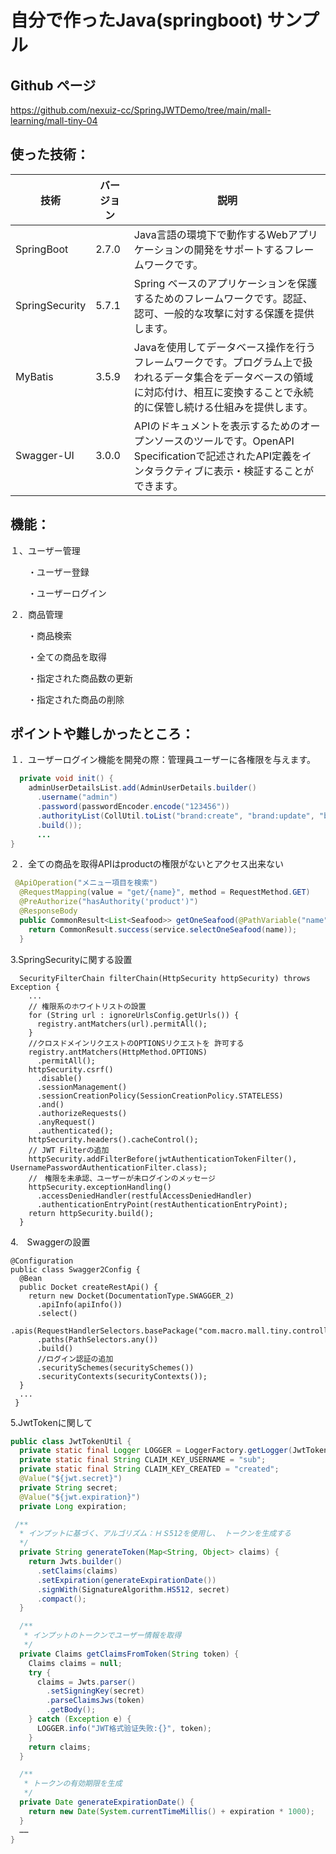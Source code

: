 

# 自分で作ったJava(springboot)  サンプル

## Github ページ

https://github.com/nexuiz-cc/SpringJWTDemo/tree/main/mall-learning/mall-tiny-04

## 使った技術：

| 技術           | バージョン | 説明                                                         |
| -------------- | ---------- | ------------------------------------------------------------ |
| SpringBoot     | 2.7.0      | Java言語の環境下で動作するWebアプリケーションの開発をサポートするフレームワークです。 |
| SpringSecurity | 5.7.1      | Spring ベースのアプリケーションを保護するためのフレームワークです。認証、認可、一般的な攻撃に対する保護を提供します。 |
| MyBatis        | 3.5.9      | Javaを使用してデータベース操作を行うフレームワークです。プログラム上で扱われるデータ集合をデータベースの領域に対応付け、相互に変換することで永続的に保管し続ける仕組みを提供します。 |
| Swagger-UI     | 3.0.0      | APIのドキュメントを表示するためのオープンソースのツールです。OpenAPI Specificationで記述されたAPI定義をインタラクティブに表示・検証することができます。 |



## 機能：

１、ユーザー管理

　　・ユーザー登録

　　・ユーザーログイン

２．商品管理

　　・商品検索

　　・全ての商品を取得

　　・指定された商品数の更新

　　・指定された商品の削除



## ポイントや難しかったところ：

１．ユーザーログイン機能を開発の際：管理員ユーザーに各権限を与えます。

```Java
  private void init() {
    adminUserDetailsList.add(AdminUserDetails.builder()
      .username("admin")
      .password(passwordEncoder.encode("123456"))
      .authorityList(CollUtil.toList("brand:create", "brand:update", "brand:delete", "brand:list", "brand:listAll","product"))
      .build());
      ...
}     
```

２．全ての商品を取得APIはproductの権限がないとアクセス出来ない

```Java
 @ApiOperation("メニュー項目を検索")
  @RequestMapping(value = "get/{name}", method = RequestMethod.GET)
  @PreAuthorize("hasAuthority('product')")
  @ResponseBody
  public CommonResult<List<Seafood>> getOneSeafood(@PathVariable("name") String name) {
    return CommonResult.success(service.selectOneSeafood(name));
  }
```

3.SpringSecurityに関する設置

```
  SecurityFilterChain filterChain(HttpSecurity httpSecurity) throws Exception {
    ...
    // 権限系のホワイトリストの設置
    for (String url : ignoreUrlsConfig.getUrls()) {
      registry.antMatchers(url).permitAll();
    }
    //クロスドメインリクエストのOPTIONSリクエストを 許可する
    registry.antMatchers(HttpMethod.OPTIONS)
      .permitAll();
    httpSecurity.csrf()
      .disable()
      .sessionManagement()
      .sessionCreationPolicy(SessionCreationPolicy.STATELESS)
      .and()
      .authorizeRequests()
      .anyRequest()
      .authenticated();
    httpSecurity.headers().cacheControl();
    // JWT Filterの追加
    httpSecurity.addFilterBefore(jwtAuthenticationTokenFilter(), UsernamePasswordAuthenticationFilter.class);
    //　権限を未承認、ユーザーが未ログインのメッセージ
    httpSecurity.exceptionHandling()
      .accessDeniedHandler(restfulAccessDeniedHandler)
      .authenticationEntryPoint(restAuthenticationEntryPoint);
    return httpSecurity.build();
  }
```

4.　Swaggerの設置

```
@Configuration
public class Swagger2Config {
  @Bean
  public Docket createRestApi() {
    return new Docket(DocumentationType.SWAGGER_2)
      .apiInfo(apiInfo())
      .select()
      .apis(RequestHandlerSelectors.basePackage("com.macro.mall.tiny.controller"))
      .paths(PathSelectors.any())
      .build()
      //ログイン認証の追加
      .securitySchemes(securitySchemes())
      .securityContexts(securityContexts());
  }
  ...
 }
```

5.JwtTokenに関して

```Java
public class JwtTokenUtil {
  private static final Logger LOGGER = LoggerFactory.getLogger(JwtTokenUtil.class);
  private static final String CLAIM_KEY_USERNAME = "sub";
  private static final String CLAIM_KEY_CREATED = "created";
  @Value("${jwt.secret}")
  private String secret;
  @Value("${jwt.expiration}")
  private Long expiration;

 /**
  * インプットに基づく、アルゴリズム：ＨＳ512を使用し、 トークンを生成する
  */
  private String generateToken(Map<String, Object> claims) {
    return Jwts.builder()
      .setClaims(claims)
      .setExpiration(generateExpirationDate())
      .signWith(SignatureAlgorithm.HS512, secret)
      .compact();
  }

  /**
   * インプットのトークンでユーザー情報を取得
   */
  private Claims getClaimsFromToken(String token) {
    Claims claims = null;
    try {
      claims = Jwts.parser()
        .setSigningKey(secret)
        .parseClaimsJws(token)
        .getBody();
    } catch (Exception e) {
      LOGGER.info("JWT格式验证失败:{}", token);
    }
    return claims;
  }

  /**
   * トークンの有効期限を生成
   */
  private Date generateExpirationDate() {
    return new Date(System.currentTimeMillis() + expiration * 1000);
  }
  ……
}
```

